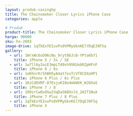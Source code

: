 ```yaml
---
layout: produk-casinghp
title: The Chainsmoker Closer Lyrics iPhone Case
categories: apple

# Produk
product-title: The Chainsmoker Closer Lyrics iPhone Case
harga: 90000
sku: hn-2693
image-drive: 1qTkExYEIuvPs0VPMyGknKElYDqE39F5q
gallery:
  - url: 1WrxWc6uO96cNu_9ryt0bJcB-YPta6b71
    title: iPhone 5 / 5s / SE
  - url: 1w7ll6y3aiE3mpLTd0vh9SKUobRZpHFnF
    title: iPhone 6 / 6s
  - url: 1eKhnrKrShBH5yA4at7osTcVf8COXa9P1
    title: iPhone 6 Plus / 6s Plus
  - url: 1KzCdOVRF-D7ExjuKI8e4mbWXK_WJOXaS
    title: iPhone 7 / 8
  - url: 1O9srCw0xOSw23qDaS6BXxlG_2AIT1NuX
    title: iPhone 7 Plus / 8 Plus
  - url: 1qTkExYEIuvPs0VPMyGknKElYDqE39F5q
    title: iPhone X
---
```

